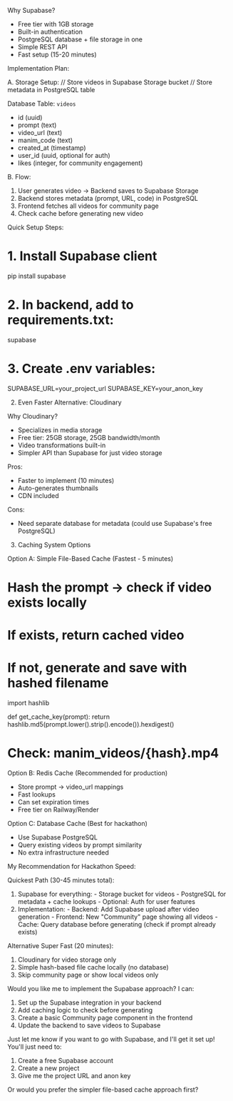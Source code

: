 Why Supabase?
  - Free tier with 1GB storage
  - Built-in authentication
  - PostgreSQL database + file storage in one
  - Simple REST API
  - Fast setup (15-20 minutes)

  Implementation Plan:

  A. Storage Setup:
  // Store videos in Supabase Storage bucket
  // Store metadata in PostgreSQL table

  Database Table: `videos`
  - id (uuid)
  - prompt (text)
  - video_url (text)
  - manim_code (text)
  - created_at (timestamp)
  - user_id (uuid, optional for auth)
  - likes (integer, for community engagement)

  B. Flow:
  1. User generates video → Backend saves to Supabase Storage
  2. Backend stores metadata (prompt, URL, code) in PostgreSQL
  3. Frontend fetches all videos for community page
  4. Check cache before generating new video

  Quick Setup Steps:
  # 1. Install Supabase client
  pip install supabase

  # 2. In backend, add to requirements.txt:
  supabase

  # 3. Create .env variables:
  SUPABASE_URL=your_project_url
  SUPABASE_KEY=your_anon_key

  2. Even Faster Alternative: Cloudinary

  Why Cloudinary?
  - Specializes in media storage
  - Free tier: 25GB storage, 25GB bandwidth/month
  - Video transformations built-in
  - Simpler API than Supabase for just video storage

  Pros:
  - Faster to implement (10 minutes)
  - Auto-generates thumbnails
  - CDN included

  Cons:
  - Need separate database for metadata (could use Supabase's free PostgreSQL)

  3. Caching System Options

  Option A: Simple File-Based Cache (Fastest - 5 minutes)
  # Hash the prompt → check if video exists locally
  # If exists, return cached video
  # If not, generate and save with hashed filename

  import hashlib

  def get_cache_key(prompt):
      return hashlib.md5(prompt.lower().strip().encode()).hexdigest()

  # Check: manim_videos/{hash}.mp4

  Option B: Redis Cache (Recommended for production)
  - Store prompt → video_url mappings
  - Fast lookups
  - Can set expiration times
  - Free tier on Railway/Render

  Option C: Database Cache (Best for hackathon)
  - Use Supabase PostgreSQL
  - Query existing videos by prompt similarity
  - No extra infrastructure needed

  My Recommendation for Hackathon Speed:

  Quickest Path (30-45 minutes total):

  1. Supabase for everything:
    - Storage bucket for videos
    - PostgreSQL for metadata + cache lookups
    - Optional: Auth for user features
  2. Implementation:
    - Backend: Add Supabase upload after video generation
    - Frontend: New "Community" page showing all videos
    - Cache: Query database before generating (check if prompt already exists)

  Alternative Super Fast (20 minutes):

  1. Cloudinary for video storage only
  2. Simple hash-based file cache locally (no database)
  3. Skip community page or show local videos only

  Would you like me to implement the Supabase approach? I can:
  1. Set up the Supabase integration in your backend
  2. Add caching logic to check before generating
  3. Create a basic Community page component in the frontend
  4. Update the backend to save videos to Supabase

  Just let me know if you want to go with Supabase, and I'll get it set up! You'll just need to:
  1. Create a free Supabase account
  2. Create a new project
  3. Give me the project URL and anon key

  Or would you prefer the simpler file-based cache approach first?